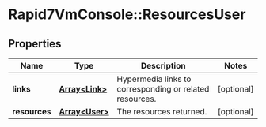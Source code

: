 # Rapid7VmConsole::ResourcesUser

## Properties
Name | Type | Description | Notes
------------ | ------------- | ------------- | -------------
**links** | [**Array&lt;Link&gt;**](Link.md) | Hypermedia links to corresponding or related resources. | [optional] 
**resources** | [**Array&lt;User&gt;**](User.md) | The resources returned. | [optional] 


